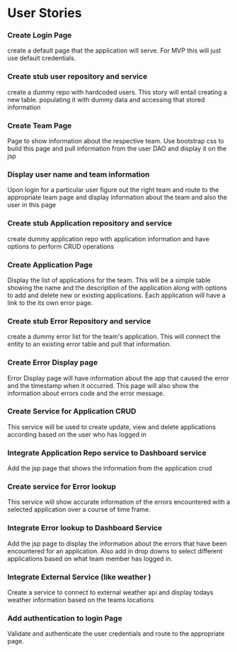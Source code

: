 # User Stories

### Create Login Page
create a default page that the application will serve. For MVP this will just use default credentials.
### Create stub user repository and service
create a dummy repo with hardcoded users. This story will entail creating a new table. populating it with dummy data and accessing that stored information
### Create Team Page
Page to show information about the respective team. Use bootstrap css to build this page and pull information from the user DAO and display it on the jsp
### Display user name and team information  
Upon login for a particular user figure out the right team and route to the appropriate team page and display information about the team and also the user in this page
### Create stub Application repository and service
create dummy application repo with application information and have options to perform CRUD operations
### Create Application Page
Display the list of applications for the team. This will be a simple table showing the name and the description of the application along with options to add and delete new or existing applications. 
Each application will have a link to the its own error page.   
### Create stub Error Repository and service
create a dummy error list for the team's application. This will connect the entity to an existing error table and pull that information. 
### Create Error Display page
Error Display page will have information about the app that caused the error and the timestamp when it occurred. This page will also show the information about errors code and the error message. 
### Create Service for Application CRUD
This service will be used to create update, view and delete applications according based on the user who has logged in
### Integrate Application Repo service to Dashboard service
Add the jsp page that shows the information from the application crud
### Create service for Error lookup
This service will show accurate information of the errors encountered with a selected application over a course of time frame. 
### Integrate Error lookup to Dashboard Service
Add the jsp page to display the information about the errors that have been encountered for an application. Also add in drop downs to select different applications based on what team member has logged in.
### Integrate External Service (like weather ) 
Create a service to connect to external weather api and display todays weather information based on the teams locations
### Add authentication to login Page 
Validate and authenticate the user credentials and route to the appropriate page. 